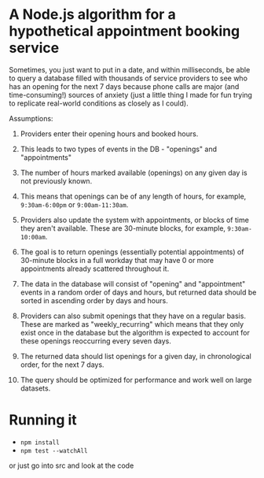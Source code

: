 # A Node.js algorithm for a hypothetical appointment booking service

Sometimes, you just want to put in a date, and within milliseconds, be able to query a database filled with thousands of service providers to see who has an opening for the next 7 days because phone calls are major (and time-consuming!) sources of anxiety (just a little thing I made for fun trying to replicate real-world conditions as closely as I could).

Assumptions:

1. Providers enter their opening hours and booked hours.

2. This leads to two types of events in the DB - "openings" and "appointments"

3. The number of hours marked available (openings) on any given day is not previously known.

4. This means that openings can be of any length of hours, for example, `9:30am-6:00pm` or `9:00am-11:30am`. 

5. Providers also update the system with appointments, or blocks of time they aren't available. These are 30-minute blocks, for example, `9:30am-10:00am`.

6. The goal is to return openings (essentially potential appointments) of 30-minute blocks in a full workday that may have 0 or more appointments already scattered throughout it. 

7. The data in the database will consist of "opening" and "appointment" events in a random order of days and hours, but returned data should be sorted in ascending order by days and hours.

8. Providers can also submit openings that they have on a regular basis. These are marked as "weekly_recurring" which means that they only exist once in the database but the algorithm is expected to account for these openings reoccurring every seven days.

9. The returned data should list openings for a given day, in chronological order, for the next 7 days.

10. The query should be optimized for performance and work well on large datasets.

# Running it

- `npm install`
- `npm test --watchAll`

or just go into src and look at the code





